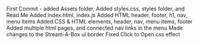 First Commit - added Assets folder, Added styles.css, styles folder, and Read Me
Added index.html, index.js
Added HTML header, footer, h1, nav, menu items
Added CSS & HTML elements, header, nav, menu items, footer
Added multiple html pages, and connected nav links in the menu
Made changes to the Stream-A-Box ul border
Fixed Click to Open css effect
